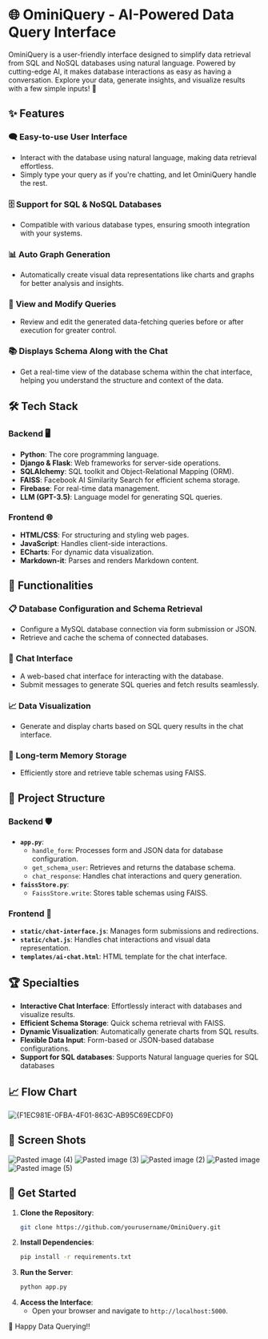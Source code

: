 
# 🌐 **OminiQuery** - AI-Powered Data Query Interface

OminiQuery is a user-friendly interface designed to simplify data retrieval from SQL and NoSQL databases using natural language. Powered by cutting-edge AI, it makes database interactions as easy as having a conversation. Explore your data, generate insights, and visualize results with a few simple inputs! 🚀

## ✨ **Features**

### 🗨️ **Easy-to-use User Interface**
- Interact with the database using natural language, making data retrieval effortless.
- Simply type your query as if you're chatting, and let OminiQuery handle the rest.

### 🗄️ **Support for SQL & NoSQL Databases**
- Compatible with various database types, ensuring smooth integration with your systems.

### 📊 **Auto Graph Generation**
- Automatically create visual data representations like charts and graphs for better analysis and insights.

### 📝 **View and Modify Queries**
- Review and edit the generated data-fetching queries before or after execution for greater control.

### 📚 **Displays Schema Along with the Chat**
- Get a real-time view of the database schema within the chat interface, helping you understand the structure and context of the data.

## 🛠️ **Tech Stack**

### **Backend** 🖥️
- **Python**: The core programming language.
- **Django & Flask**: Web frameworks for server-side operations.
- **SQLAlchemy**: SQL toolkit and Object-Relational Mapping (ORM).
- **FAISS**: Facebook AI Similarity Search for efficient schema storage.
- **Firebase**: For real-time data management.
- **LLM (GPT-3.5)**: Language model for generating SQL queries.

### **Frontend** 🌐
- **HTML/CSS**: For structuring and styling web pages.
- **JavaScript**: Handles client-side interactions.
- **ECharts**: For dynamic data visualization.
- **Markdown-it**: Parses and renders Markdown content.

## 🧩 **Functionalities**

### 📋 **Database Configuration and Schema Retrieval**
- Configure a MySQL database connection via form submission or JSON.
- Retrieve and cache the schema of connected databases.

### 💬 **Chat Interface**
- A web-based chat interface for interacting with the database.
- Submit messages to generate SQL queries and fetch results seamlessly.

### 📈 **Data Visualization**
- Generate and display charts based on SQL query results in the chat interface.

### 💾 **Long-term Memory Storage**
- Efficiently store and retrieve table schemas using FAISS.

## 📂 **Project Structure**

### **Backend** 🛡️
- **`app.py`**:
  - `handle_form`: Processes form and JSON data for database configuration.
  - `get_schema_user`: Retrieves and returns the database schema.
  - `chat_response`: Handles chat interactions and query generation.
- **`faissStore.py`**:
  - `FaissStore.write`: Stores table schemas using FAISS.

### **Frontend** 🎨
- **`static/chat-interface.js`**: Manages form submissions and redirections.
- **`static/chat.js`**: Handles chat interactions and visual data representation.
- **`templates/ai-chat.html`**: HTML template for the chat interface.

## 🏆 **Specialties**

- **Interactive Chat Interface**: Effortlessly interact with databases and visualize results.
- **Efficient Schema Storage**: Quick schema retrieval with FAISS.
- **Dynamic Visualization**: Automatically generate charts from SQL results.
- **Flexible Data Input**: Form-based or JSON-based database configurations.
- **Support for SQL databases**: Supports Natural language queries for SQL databases

## 📈 **Flow Chart**

![{F1EC981E-0FBA-4F01-863C-AB95C69ECDF0}](https://github.com/user-attachments/assets/383129d4-8067-48da-a23a-25b15a877246)


## 📸 **Screen Shots**

![Pasted image (4)](https://github.com/user-attachments/assets/b4dfe7d1-3cc8-4447-a4b3-a5fbb33fb46f)
![Pasted image (3)](https://github.com/user-attachments/assets/a2efc90d-be11-452c-885b-3ce70ae5b1b1)
![Pasted image (2)](https://github.com/user-attachments/assets/299b8d56-8040-4aa5-93bc-2630870f73cf)
![Pasted image](https://github.com/user-attachments/assets/0aeb3470-fd9b-4218-b2ef-378d6261d44e)
![Pasted image (5)](https://github.com/user-attachments/assets/548f3985-c2b4-4b1c-8e71-0bb09d13c007)



## 🌟 **Get Started**

1. **Clone the Repository**:
   ```bash
   git clone https://github.com/yourusername/OminiQuery.git
   ```
2. **Install Dependencies**:
   ```bash
   pip install -r requirements.txt
   ```
3. **Run the Server**:
   ```bash
   python app.py
   ```
4. **Access the Interface**:
   - Open your browser and navigate to `http://localhost:5000`.

📅 Happy Data Querying!!
